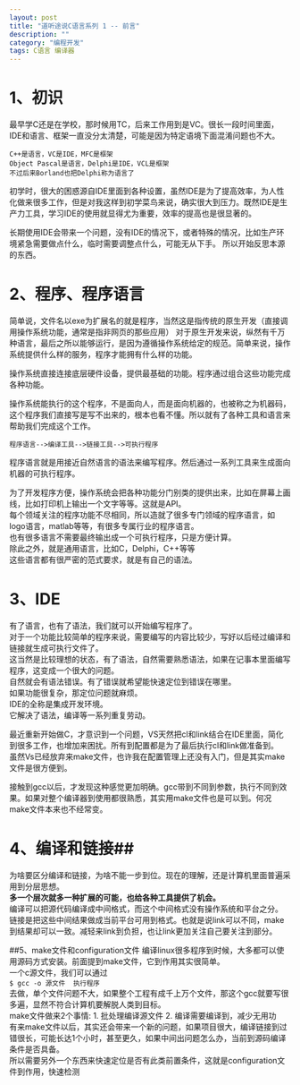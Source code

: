 ```yaml
---
layout: post
title: "道听途说C语言系列 1 -- 前言"
description: ""
category: "编程开发"
tags: C语言 编译器
---
```


# 1、初识
最早学C还是在学校，那时候用TC，后来工作用到是VC。很长一段时间里面，IDE和语言、框架一直没分太清楚，可能是因为特定语境下面混淆问题也不大。   

	C++是语言，VC是IDE，MFC是框架
	Object Pascal是语言，Delphi是IDE，VCL是框架
    不过后来Borland也把Delphi称为语言了

   初学时，很大的困惑源自IDE里面到各种设置，虽然IDE是为了提高效率，为人性化做来很多工作，但是对我这样到初学菜鸟来说，确实很大到压力。既然IDE是生产力工具，学习IDE的使用就显得尤为重要，效率的提高也是很显著的。
   
   长期使用IDE会带来一个问题，没有IDE的情况下，或者特殊的情况，比如生产环境紧急需要做点什么，临时需要调整点什么，可能无从下手。
   所以开始反思本源的东西。

<!-- more -->

# 2、程序、程序语言
   简单说，文件名以exe为扩展名的就是程序，当然这是指传统的原生开发（直接调用操作系统功能，通常是指非网页的那些应用）
   对于原生开发来说，纵然有千万种语言，最后之所以能够运行，是因为遵循操作系统给定的规范。简单来说，操作系统提供什么样的服务，程序才能拥有什么样的功能。
   
   操作系统直接连接底层硬件设备，提供最基础的功能。程序通过组合这些功能完成各种功能。
   
   操作系统能执行的这个程序，不是面向人，而是面向机器的，也被称之为机器码，这个程序我们直接写是写不出来的，根本也看不懂。所以就有了各种工具和语言来帮助我们完成这个工作。
   
   	程序语言-->编译工具-->链接工具-->可执行程序
   	
   程序语言就是用接近自然语言的语法来编写程序。然后通过一系列工具来生成面向机器的可执行程序。
   
   为了开发程序方便，操作系统会把各种功能分门别类的提供出来，比如在屏幕上画线，比如打印机上输出一个文字等等。这就是API。    
   每个领域关注的程序功能不尽相同，所以造就了很多专门领域的程序语言，如logo语言，matlab等等，有很多专属行业的程序语言。    
   也有很多语言不需要最终输出成一个可执行程序，只是方便计算。  
   除此之外，就是通用语言，比如C，Delphi，C++等等  
   这些语言都有很严密的范式要求，就是有自己的语法。  
# 3、IDE
   有了语言，也有了语法，我们就可以开始编写程序了。  
   对于一个功能比较简单的程序来说，需要编写的内容比较少，写好以后经过编译和链接就生成可执行文件了。  
   这当然是比较理想的状态，有了语法，自然需要熟悉语法，如果在记事本里面编写程序，这变成一个很大的问题。  
   自然就会有语法错误。有了错误就希望能快速定位到错误在哪里。  
   如果功能很复杂，那定位问题就麻烦。  
   IDE的全称是集成开发环境。    
   它解决了语法，编译等一系列重复劳动。

   最近重新开始做C，才意识到一个问题，VS天然把cl和link结合在IDE里面，简化到很多工作，也增加来困扰。所有到配置都是为了最后执行cl和link做准备到。    
虽然Vs已经放弃来make文件，也许我在配置管理上还没有入门，但是其实make文件是很方便到。    

接触到gcc以后，才发现这种感觉更加明确。gcc带到不同到参数，执行不同到效果。如果对整个编译器到使用都很熟悉，其实用make文件也是可以到。何况make文件本来也不经常变。

# 4、编译和链接##

为啥要区分编译和链接，为啥不能一步到位。现在的理解，还是计算机里面普遍采用到分层思想。  
**多一个层次就多一种扩展的可能，也给各种工具提供了机会。**    
编译可以把源代码编译成中间格式，而这个中间格式没有操作系统和平台之分。  
链接是把这些中间结果做成当前平台可用到格式。也就是说link可以不同，make到结果却可以一致。减轻来link到负担，也让link更加关注自己要关注到部分。

##5、make文件和configuration文件
编译linux很多程序到时候，大多都可以使用源码方式安装。前面提到make文件，它到作用其实很简单。  
一个c源文件，我们可以通过  
  `$ gcc -o 源文件  执行程序`  
去做，单个文件问题不大，如果整个工程有成千上万个文件，那这个gcc就要写很多遍，显然不符合计算机要解脱人类到目标。   
make文件做来2个事情:
    1. 批处理编译源文件
    2. 编译需要编译到，减少无用功    
有来make文件以后，其实还会带来一个新的问题，如果项目很大，编译链接到过错很长，可能长达1个小时，甚至更久，如果中间出问题怎么办，当前到源码编译条件是否具备。  
所以需要另外一个东西来快速定位是否有此类前置条件，这就是configuration文件到作用，快速检测  


